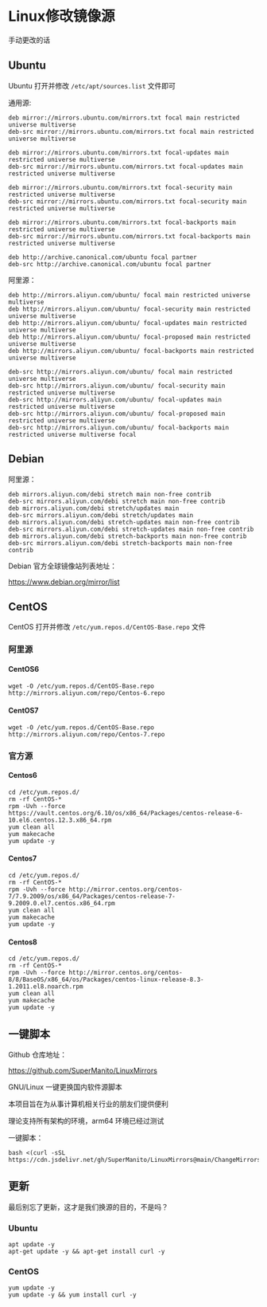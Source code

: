 # Linux修改镜像源

手动更改的话

## Ubuntu

Ubuntu 打开并修改 `/etc/apt/sources.list` 文件即可

通用源:

```
deb mirror://mirrors.ubuntu.com/mirrors.txt focal main restricted universe multiverse
deb-src mirror://mirrors.ubuntu.com/mirrors.txt focal main restricted universe multiverse

deb mirror://mirrors.ubuntu.com/mirrors.txt focal-updates main restricted universe multiverse
deb-src mirror://mirrors.ubuntu.com/mirrors.txt focal-updates main restricted universe multiverse

deb mirror://mirrors.ubuntu.com/mirrors.txt focal-security main restricted universe multiverse
deb-src mirror://mirrors.ubuntu.com/mirrors.txt focal-security main restricted universe multiverse

deb mirror://mirrors.ubuntu.com/mirrors.txt focal-backports main restricted universe multiverse
deb-src mirror://mirrors.ubuntu.com/mirrors.txt focal-backports main restricted universe multiverse

deb http://archive.canonical.com/ubuntu focal partner
deb-src http://archive.canonical.com/ubuntu focal partner
```

阿里源：

```
deb http://mirrors.aliyun.com/ubuntu/ focal main restricted universe multiverse 
deb http://mirrors.aliyun.com/ubuntu/ focal-security main restricted universe multiverse 
deb http://mirrors.aliyun.com/ubuntu/ focal-updates main restricted universe multiverse 
deb http://mirrors.aliyun.com/ubuntu/ focal-proposed main restricted universe multiverse 
deb http://mirrors.aliyun.com/ubuntu/ focal-backports main restricted universe multiverse 

deb-src http://mirrors.aliyun.com/ubuntu/ focal main restricted universe multiverse 
deb-src http://mirrors.aliyun.com/ubuntu/ focal-security main restricted universe multiverse 
deb-src http://mirrors.aliyun.com/ubuntu/ focal-updates main restricted universe multiverse 
deb-src http://mirrors.aliyun.com/ubuntu/ focal-proposed main restricted universe multiverse 
deb-src http://mirrors.aliyun.com/ubuntu/ focal-backports main restricted universe multiverse focal
```

## Debian

阿里源：

```
deb mirrors.aliyun.com/debi stretch main non-free contrib
deb-src mirrors.aliyun.com/debi stretch main non-free contrib
deb mirrors.aliyun.com/debi stretch/updates main
deb-src mirrors.aliyun.com/debi stretch/updates main
deb mirrors.aliyun.com/debi stretch-updates main non-free contrib
deb-src mirrors.aliyun.com/debi stretch-updates main non-free contrib
deb mirrors.aliyun.com/debi stretch-backports main non-free contrib
deb-src mirrors.aliyun.com/debi stretch-backports main non-free contrib
```

Debian 官方全球镜像站列表地址：

https://www.debian.org/mirror/list

## CentOS

CentOS 打开并修改 `/etc/yum.repos.d/CentOS-Base.repo` 文件

### 阿里源

#### CentOS6

```shell
wget -O /etc/yum.repos.d/CentOS-Base.repo http://mirrors.aliyun.com/repo/Centos-6.repo
```

#### CentOS7

```shell
wget -O /etc/yum.repos.d/CentOS-Base.repo http://mirrors.aliyun.com/repo/Centos-7.repo
```

### 官方源

#### Centos6

```shell
cd /etc/yum.repos.d/
rm -rf CentOS-*
rpm -Uvh --force https://vault.centos.org/6.10/os/x86_64/Packages/centos-release-6-10.el6.centos.12.3.x86_64.rpm
yum clean all
yum makecache
yum update -y
```

#### Centos7

```shell
cd /etc/yum.repos.d/
rm -rf CentOS-*
rpm -Uvh --force http://mirror.centos.org/centos-7/7.9.2009/os/x86_64/Packages/centos-release-7-9.2009.0.el7.centos.x86_64.rpm
yum clean all
yum makecache
yum update -y
```

#### Centos8

```
cd /etc/yum.repos.d/
rm -rf CentOS-*
rpm -Uvh --force http://mirror.centos.org/centos-8/8/BaseOS/x86_64/os/Packages/centos-linux-release-8.3-1.2011.el8.noarch.rpm
yum clean all
yum makecache
yum update -y
```

## 一键脚本

Github 仓库地址：

https://github.com/SuperManito/LinuxMirrors

GNU/Linux 一键更换国内软件源脚本

本项目旨在为从事计算机相关行业的朋友们提供便利

理论支持所有架构的环境，arm64 环境已经过测试

一键脚本：

```shell
bash <(curl -sSL https://cdn.jsdelivr.net/gh/SuperManito/LinuxMirrors@main/ChangeMirrors.sh)
```

## 更新

最后别忘了更新，这才是我们换源的目的，不是吗？

### Ubuntu

```shell
apt update -y
apt-get update -y && apt-get install curl -y
```

### CentOS

```shell
yum update -y                                                                                                
yum update -y && yum install curl -y
```

